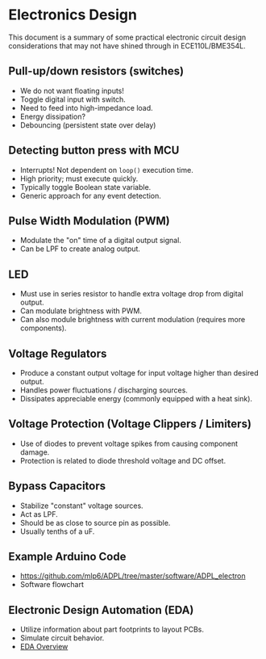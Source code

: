 # Electronics Design

This document is a summary of some practical electronic circuit design
considerations that may not have shined through in ECE110L/BME354L.

## Pull-up/down resistors (switches)
* We do not want floating inputs!
* Toggle digital input with switch.
* Need to feed into high-impedance load.
* Energy dissipation?
* Debouncing (persistent state over delay)

## Detecting button press with MCU
* Interrupts!  Not dependent on `loop()` execution time.
* High priority; must execute quickly.
* Typically toggle Boolean state variable.
* Generic approach for any event detection.

## Pulse Width Modulation (PWM) 
* Modulate the "on" time of a digital output signal.
* Can be LPF to create analog output.

## LED
* Must use in series resistor to handle extra voltage drop from digital output.
* Can modulate brightness with PWM.
* Can also module brightness with current modulation (requires more components).

## Voltage Regulators
* Produce a constant output voltage for input voltage higher than desired output.
* Handles power fluctuations / discharging sources.
* Dissipates appreciable energy (commonly equipped with a heat sink).

## Voltage Protection (Voltage Clippers / Limiters)
* Use of diodes to prevent voltage spikes from causing component damage.
* Protection is related to diode threshold voltage and DC offset.

## Bypass Capacitors
* Stabilize "constant" voltage sources.
* Act as LPF.
* Should be as close to source pin as possible.
* Usually tenths of a uF.

## Example Arduino Code
* https://github.com/mlp6/ADPL/tree/master/software/ADPL_electron
* Software flowchart

## Electronic Design Automation (EDA)
* Utilize information about part footprints to layout PCBs.
* Simulate circuit behavior.
* [EDA Overview](EDA.md)
